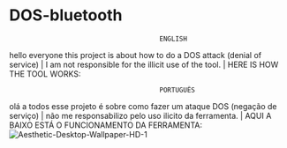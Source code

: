 # DOS-bluetooth
                                          ENGLISH
hello everyone this project is about how to do a DOS attack (denial of service) | I am not responsible for the illicit use of the tool. | HERE IS HOW THE TOOL WORKS:

                                          PORTUGUÊS
olá a todos esse projeto é sobre como fazer um ataque DOS (negação de serviço) | não me responsabilizo pelo uso ilicito da ferramenta. | AQUI A BAIXO ESTÁ O FUNCIONAMENTO DA FERRAMENTA:
![Aesthetic-Desktop-Wallpaper-HD-1](https://github.com/DARKSECshell/DOS-bluetooth/assets/121623691/f4612c87-6730-4859-9085-039d859ea4e6)

